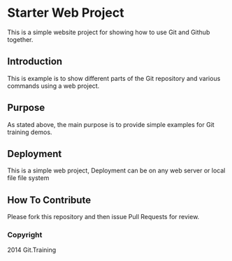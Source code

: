 # Starter Web Project

This is a simple website project for
showing how to use Git and Github together.

## Introduction

This is example is to show different parts
of the Git repository and various commands
using a web project.

## Purpose

As stated above, the main purpose is to
provide simple examples for Git training
demos.

## Deployment

This is a simple web project, Deployment
can be on any web server or local file
file system

## How To Contribute

Please fork this repository and then issue Pull Requests
for review.

### Copyright
2014 Git.Training
